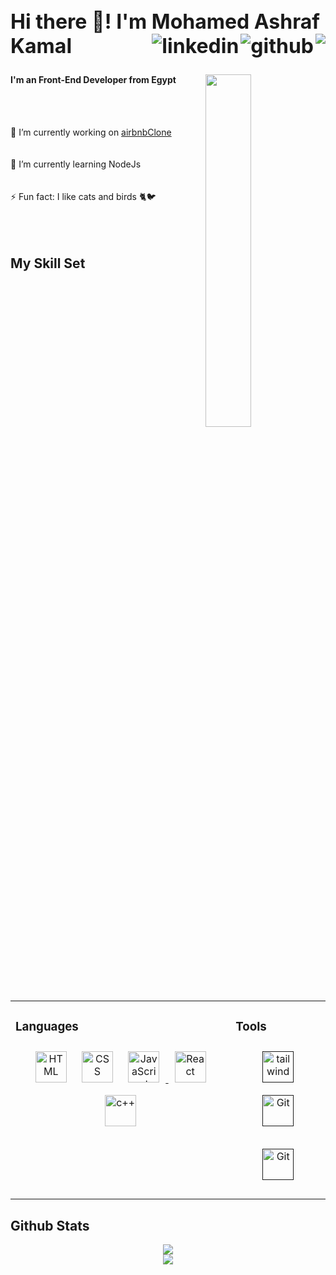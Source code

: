
<h2 align="left" style="font-size: 2rem;">
  Hi there 👋! I'm Mohamed Ashraf  Kamal
    <a>
        <img align="right" src="https://kounter.tk/badge/MohamedAshrafElRokh.kounter?label=&color=52796f&style=for-the-badge&cntSuffix=%20Profile%20Views&silent=false" />
  </a>
    <a href="https://github.com/MohamedAshrafElRokh" target="_blank">
        <img align="right" src=https://img.shields.io/badge/github-%2324292e.svg?&style=for-the-badge&logo=github&logoColor=white alt=github style="margin-bottom: 5px;" />
    </a>
    <a href="https://linkedin.com/in/mohamedashrafkamal" target="_blank">
        <img align="right" src=https://img.shields.io/badge/linkedin-%231E77B5.svg?&style=for-the-badge&logo=linkedin&logoColor=white alt=linkedin style="margin-bottom: 5px;" />
    </a>  
</h2>

<img align="right" width="38%" src="https://cdn.discordapp.com/attachments/981587143094845490/1074368823651749918/octocat-1676010233258.png"/>

<h4 align="left">I'm an Front-End Developer from Egypt</h4>
<br><br>
<p align="left">🔭 I’m currently working on <a href="https://github.com/MohamedAshrafElRokh/eshfeeny-frontend">airbnbClone</a><br><br><br>🌱 I’m currently learning NodeJs<br><br><br>⚡ Fun fact: I like cats and birds 🐈🐦<br><br><br> 
<br/>

## My Skill Set  
<table><tr><td valign="top">

### Languages
<div align="center">  
<a href="https://html.com/" target="_blank"><img style="margin: 10px" src="https://cdn.discordapp.com/attachments/853372382647681025/1134616331170353212/logo-2582748_640-removebg-preview.png" alt="HTML" height="50" /></a>
<a href="https://developer.mozilla.org/en-US/docs/Web/CSS" target="_blank"><img style="margin: 10px" src="https://profilinator.rishav.dev/skills-assets/css3-original-wordmark.svg" alt="CSS" height="50" /></a>
<a href="#" target="_blank"><img style="margin: 10px" src="https://profilinator.rishav.dev/skills-assets/javascript-original.svg" alt="JavaScript" height="50" />
<a href="#" target="_blank"><img style="margin: 10px" src="https://profilinator.rishav.dev/skills-assets/react-original-wordmark.svg" alt="React" height="50" /></a>
<a href="#" target="_blank"><img style="margin: 10px" src="https://profilinator.rishav.dev/skills-assets/cplusplus-original.svg" alt="c++" height="50" /></a>  
</div>

</td><td valign="top">

### Tools  
<div align= "center">
<!-- android studio icon -->
<a href="" target="_blank"><img style="margin: 10px" src="https://profilinator.rishav.dev/skills-assets/tailwindcss.svg" alt="tailwind" height="50" /></a>
<!-- GitHub icon -->
<a href="" target="_blank"><img style="margin: 10px" src="https://profilinator.rishav.dev/skills-assets/git-scm-icon.svg" alt="Git" height="50" /></a>
  
<a href="" target="_blank"><img style="margin: 10px" src="https://cdn.discordapp.com/attachments/853372382647681025/1134616708066316440/2048px-Visual_Studio_Code_1.png" alt="Git" height="50" /></a>
</td></tr></table>  

## Github Stats  
<div align="center">

<img src="https://github-readme-stats.vercel.app/api?username=MohamedAshrafElRokh&show_icons=true&theme=vue-dark&count_private=true&hide_border=true"/>

</div>
  <div align="center">
  <img src="https://github-readme-streak-stats.herokuapp.com?user=MohamedAshrafElRokh&theme=onedark&hide_border=true&date_format=j%20M%5B%20Y%5D"/>
  </div>
<br>  
<br>  
